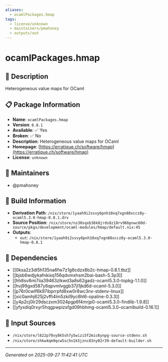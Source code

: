 ```yaml
---
aliases:
  - ocamlPackages.hmap
tags:
  - license/unknown
  - maintainers/pmahoney
  - outputs/out
---
```


# ocamlPackages.hmap

## 📝 Description

Heterogeneous value maps for OCaml

## 📋 Package Information

- **Name**: `ocamlPackages.hmap`
- **Version**: `0.8.1`
- **Available**: ✅ Yes
- **Broken**: ✅ No
- **Description**: Heterogeneous value maps for OCaml
- **Homepage**: [https://erratique.ch/software/hmap](https://erratique.ch/software/hmap)
- **License**: `unknown`
## 👥 Maintainers

- @pmahoney


## 🔧 Build Information

- **Derivation Path**: `/nix/store/1yaah9i2ssvy6pnh10xq7xgn88xccz8y-ocaml5.3.0-hmap-0.8.1.drv`
- **Source Position**: `/nix/store/ns30sqxb36k8jrds8z18rv96bpnwc60d-source/pkgs/development/ocaml-modules/hmap/default.nix:45`
- **Outputs**:
  - `out`:  `/nix/store/1yaah9i2ssvy6pnh10xq7xgn88xccz8y-ocaml5.3.0-hmap-0.8.1`

## 🔗 Dependencies

- [[0ksa2z3dl5h135na6fw7z1g6cdzx8b2c-hmap-0.8.1.tbz]]
- [[bjsb6wdjykafnkixq156qdvmxhsm2bai-bash-5.3p3]]
- [[hh8sv8mi7iia39463zlkwd3a8s62gadz-ocaml5.3.0-topkg-1.1.0]]
- [[hvj99gxd587y6qpvmlvggb37jl1jkd6d-ocaml-5.3.0]]
- [[p76r0cwlf6k97ibprrpfd8xw0r8wc3nx-stdenv-linux]]
- [[xic0amhj625j2vffi4lm5zkil9yc6hl6-opaline-0.3.3]]
- [[y4p2cj0lr29dsczxm3024pgp6f4mrjp0-ocaml5.3.0-findlib-1.9.8]]
- [[yfyxdiq0rxyr5hqgpwpizsfgd09hbhmg-ocaml5.3.0-ocamlbuild-0.16.1]]

## 📁 Input Sources

- `/nix/store/l622p70vy8k5sh7y5wizi5f2mic6ynpg-source-stdenv.sh`
- `/nix/store/shkw4qm9qcw5sc5n1k5jznc83ny02r39-default-builder.sh`

---
*Generated on 2025-09-27 11:42:41 UTC*
